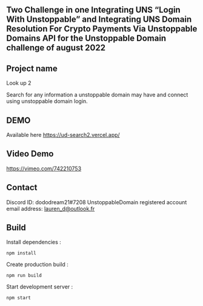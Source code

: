 ## Two Challenge in one Integrating UNS “Login With Unstoppable” and Integrating UNS Domain Resolution For Crypto Payments Via Unstoppable Domains API for the Unstoppable Domain challenge of august 2022

## Project name
Look up 2

Search for any information a unstoppable domain may have and connect using unstoppable domain login.

## DEMO
Available here https://ud-search2.vercel.app/

## Video Demo
https://vimeo.com/742210753

## Contact
Discord ID: dododream21#7208
UnstoppableDomain registered account email address: lauren_d@outlook.fr

## Build

Install dependencies :
```
npm install
```

Create production build :
```
npm run build
```

Start development server :
```
npm start
```
